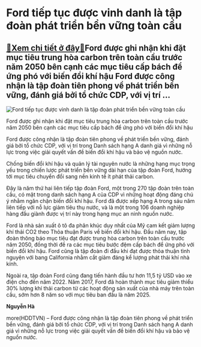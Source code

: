 Ford tiếp tục được vinh danh là tập đoàn phát triển bền vững toàn cầu
=====================================================================

[:gift:Xem chi tiết ở đây:gift:](https://hddtvn.com/ford-tiep-tuc-duoc-vinh-danh-la-tap-doan-phat-trien-ben-vung-toan-cau/)Ford được ghi nhận khi đặt mục tiêu trung hòa carbon trên toàn cầu trước năm 2050 bên cạnh các mục tiêu cấp bách để ứng phó với biến đổi khí hậu Ford được công nhận là tập đoàn tiên phong về phát triển bền vững, đánh giá bởi tổ chức CDP, với vị trí …
----------------------------------------------------------------------------------------------------------------------------------------------------------------------------------------------------------------------------------------------------------





![Ford tiếp tục được vinh danh là tập đoàn phát triển bền vững toàn cầu](https://hddtvn.com/wp-content/uploads/2021/01/1250_Ford_1.jpg "Ford tiếp tục được vinh danh là tập đoàn phát triển bền vững toàn cầu")



Ford được ghi nhận khi đặt mục tiêu trung hòa carbon trên toàn cầu trước năm 2050 bên cạnh các mục tiêu cấp bách để ứng phó với biến đổi khí hậu






Ford được công nhận là tập đoàn tiên phong về phát triển bền vững, đánh giá bởi tổ chức CDP, với vị trí trong Danh sách hạng A danh giá vì những nỗ lực trong việc giải quyết vấn đề biến đổi khí hậu và bảo vệ nguồn nước.


Chống biến đổi khí hậu và quản lý tài nguyên nước là những hạng mục trọng yếu trong chiến lược phát triển bền vững dài hạn của tập đoàn Ford, hướng tới mục tiêu chuyển đổi sang nền kinh tế ít phát thải carbon.


Đây là năm thứ hai liên tiếp tập đoàn Ford, một trong 270 tập đoàn trên toàn cầu, có mặt trong danh sách hạng A của CDP vì những hoạt động đáng chú ý nhằm ngăn chặn biến đổi khí hậu. Ford đã được xếp hạng A trong sáu năm liên tiếp với nỗ lực giảm tiêu thụ nước, và là một trong 106 doanh nghiệp hàng đầu giành được vị trí này trong hạng mục an ninh nguồn nước.


Ford là nhà sản xuất ô tô đa phân khúc duy nhất của Mỹ cam kết giảm lượng khí thải CO2 theo Thỏa thuận Paris về biến đổi khí hậu. Đầu năm nay, tập đoàn thông báo mục tiêu đạt được trung hòa carbon trên toàn cầu trước năm 2050, đồng thời đề ra các mục tiêu bước đệm cấp bách để ứng phó với biến đổi khí hậu. Ford cũng là tập đoàn đi đầu khi đạt được thỏa thuận tình nguyện với bang California nhằm cắt giảm đáng kể lượng phát thải khí nhà kính.


Ngoài ra, tập đoàn Ford cũng đang tiến hành đầu tư hơn 11,5 tỷ USD vào xe điện cho đến năm 2022. Năm 2017, Ford đã hoàn thành mục tiêu giảm thiểu 30% lượng khí thải carbon từ các hoạt động sản xuất của nhà máy trên toàn cầu, sớm hơn 8 năm so với mục tiêu ban đầu là năm 2025.




**Nguyễn Hà**



more(HDDTVN) – Ford được công nhận là tập đoàn tiên phong về phát triển bền vững, đánh giá bởi tổ chức CDP, với vị trí trong Danh sách hạng A danh giá vì những nỗ lực trong việc giải quyết vấn đề biến đổi khí hậu và bảo vệ nguồn nước.

